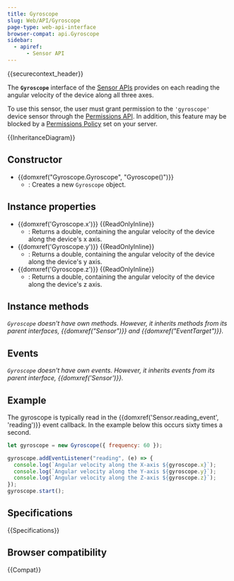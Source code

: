 ```yaml
---
title: Gyroscope
slug: Web/API/Gyroscope
page-type: web-api-interface
browser-compat: api.Gyroscope
sidebar:
  - apiref:
      - Sensor API
---
```


{{securecontext_header}}

The **`Gyroscope`** interface of the [Sensor APIs](/en-US/docs/Web/API/Sensor_APIs) provides on each reading the angular velocity of the device along all three axes.

To use this sensor, the user must grant permission to the `'gyroscope'` device sensor through the [Permissions API](/en-US/docs/Web/API/Permissions_API). In addition, this feature may be blocked by a [Permissions Policy](/en-US/docs/Web/HTTP/Guides/Permissions_Policy) set on your server.

{{InheritanceDiagram}}

## Constructor

- {{domxref("Gyroscope.Gyroscope", "Gyroscope()")}}
  - : Creates a new `Gyroscope` object.

## Instance properties

- {{domxref('Gyroscope.x')}} {{ReadOnlyInline}}
  - : Returns a double, containing the angular velocity of the device along the device's x axis.
- {{domxref('Gyroscope.y')}} {{ReadOnlyInline}}
  - : Returns a double, containing the angular velocity of the device along the device's y axis.
- {{domxref('Gyroscope.z')}} {{ReadOnlyInline}}
  - : Returns a double, containing the angular velocity of the device along the device's z axis.

## Instance methods

_`Gyroscope` doesn't have own methods. However, it inherits methods from its parent interfaces, {{domxref("Sensor")}} and {{domxref("EventTarget")}}._

## Events

_`Gyroscope` doesn't have own events. However, it inherits events from its parent interface, {{domxref('Sensor')}}._

## Example

The gyroscope is typically read in the {{domxref('Sensor.reading_event', 'reading')}} event callback. In the example below this occurs sixty times a second.

```js
let gyroscope = new Gyroscope({ frequency: 60 });

gyroscope.addEventListener("reading", (e) => {
  console.log(`Angular velocity along the X-axis ${gyroscope.x}`);
  console.log(`Angular velocity along the Y-axis ${gyroscope.y}`);
  console.log(`Angular velocity along the Z-axis ${gyroscope.z}`);
});
gyroscope.start();
```

## Specifications

{{Specifications}}

## Browser compatibility

{{Compat}}
